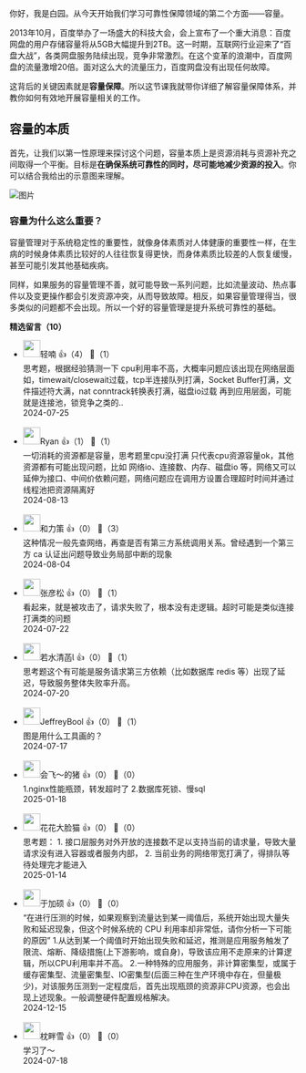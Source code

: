 你好，我是白园。从今天开始我们学习可靠性保障领域的第二个方面——容量。

2013年10月，百度举办了一场盛大的科技大会，会上宣布了一个重大消息：百度网盘的用户存储容量将从5GB大幅提升到2TB。这一时期，互联网行业迎来了“百盘大战”，各类网盘服务陆续出现，竞争非常激烈。在这个变革的浪潮中，百度网盘的流量激增20倍。面对这么大的流量压力，百度网盘没有出现任何故障。

这背后的关键因素就是**容量保障**。所以这节课我就带你详细了解容量保障体系，并教你如何有效地开展容量相关的工作。

## 容量的本质

首先，让我们以第一性原理来探讨这个问题，容量本质上是资源消耗与资源补充之间取得一个平衡。目标是**在确保系统可靠性的同时，尽可能地减少资源的投入**。你可以结合我给出的示意图来理解。

![图片](https://static001.geekbang.org/resource/image/fd/22/fd59c2691139d78897692e3f26ca3422.png?wh=2134x410)

### **容量为什么这么重要？**

容量管理对于系统稳定性的重要性，就像身体素质对人体健康的重要性一样，在生病的时候身体素质比较好的人往往恢复得更快，而身体素质比较差的人恢复缓慢，甚至可能引发其他基础疾病。

同样，如果服务的容量管理不善，就可能导致一系列问题，比如流量波动、热点事件以及变更操作都会引发资源冲突，从而导致故障。相反，如果容量管理得当，很多类似的问题都不会出现。所以一个好的容量管理是提升系统可靠性的基础。
<div><strong>精选留言（10）</strong></div><ul>
<li><img src="https://static001.geekbang.org/account/avatar/00/18/da/7b/21cb1287.jpg" width="30px"><span>轻喃</span> 👍（4） 💬（1）<div>思考题，根据经验猜测一下
cpu利用率不高，大概率问题应该出现在网络层面
如，timewait&#47;closewait过载，tcp半连接队列打满，Socket Buffer打满，文件描述符大满，nat conntrack转换表打满，磁盘io过载
再到应用层面，可能就是连接池，锁竞争之类的..
</div>2024-07-25</li><br/><li><img src="https://static001.geekbang.org/account/avatar/00/13/28/fe/fa12b300.jpg" width="30px"><span>Ryan</span> 👍（1） 💬（1）<div>一切消耗的资源都是容量，思考题里cpu没打满 只代表cpu资源容量ok，其他资源都有可能出现问题，比如 网络io、连接数、内存、磁盘io 等，网络又可以延伸为接口、中间价依赖问题，网络问题应在调用方设置合理超时时间并通过线程池把资源隔离好</div>2024-08-13</li><br/><li><img src="https://static001.geekbang.org/account/avatar/00/3b/ec/fc/90c25073.jpg" width="30px"><span>和力策</span> 👍（0） 💬（3）<div>这种情况一般先查网络，再查是否有第三方系统调用关系。曾经遇到一个第三方 ca 认证出问题导致业务局部中断的现象</div>2024-08-04</li><br/><li><img src="https://static001.geekbang.org/account/avatar/00/0f/8e/02/abb7bfe3.jpg" width="30px"><span>张彦松</span> 👍（0） 💬（1）<div>看起来，就是被攻击了，请求失败了，根本没有走逻辑。超时可能是类似连接打满类的问题</div>2024-07-22</li><br/><li><img src="https://static001.geekbang.org/account/avatar/00/10/c6/20/124ae6d4.jpg" width="30px"><span>若水清菡</span> 👍（0） 💬（1）<div>思考题这个有可能是服务请求第三方依赖（比如数据库 redis 等）出现了延迟，导致服务整体失败率升高。</div>2024-07-20</li><br/><li><img src="https://static001.geekbang.org/account/avatar/00/18/9f/3f/346fc201.jpg" width="30px"><span>JeffreyBool</span> 👍（0） 💬（1）<div>图是用什么工具画的？</div>2024-07-17</li><br/><li><img src="https://static001.geekbang.org/account/avatar/00/3e/1e/0b/6976f5a3.jpg" width="30px"><span>会飞～的猪</span> 👍（0） 💬（0）<div>1.nginx性能瓶颈，转发超时了
2.数据库死锁、慢sql</div>2025-01-18</li><br/><li><img src="https://static001.geekbang.org/account/avatar/00/11/0c/86/8e52afb8.jpg" width="30px"><span>花花大脸猫</span> 👍（0） 💬（0）<div>思考题：
1. 接口层服务对外开放的连接数不足以支持当前的请求量，导致大量请求没有进入容器或者服务内部，
2. 当前业务的网络带宽打满了，得排队等待处理完才能进入
</div>2025-01-14</li><br/><li><img src="https://static001.geekbang.org/account/avatar/00/16/0f/d5/73ebd489.jpg" width="30px"><span>于加硕</span> 👍（0） 💬（0）<div>“在进行压测的时候，如果观察到流量达到某一阈值后，系统开始出现大量失败和延迟现象，但这个时候系统的 CPU 利用率却非常低，请你分析一下可能的原因”
1.从达到某一个阈值时开始出现失败和延迟，推测是应用服务触发了限流、熔断、降级措施(上下游影响，或自身)，导致该应用不走原来的计算逻辑，所以CPU利用率并不高。
2.一种特殊的应用服务，非计算密集型，或属于缓存密集型、流量密集型、IO密集型(后面三种在生产环境中存在，但量极少)，对该服务压测到一定程度后，首先出现瓶颈的资源非CPU资源，也会出现上述现象。一般调整硬件配置规格解决。</div>2024-12-15</li><br/><li><img src="https://static001.geekbang.org/account/avatar/00/13/34/b3/cf70e0f5.jpg" width="30px"><span>枕畔雪</span> 👍（0） 💬（0）<div>学习了～</div>2024-07-18</li><br/>
</ul>